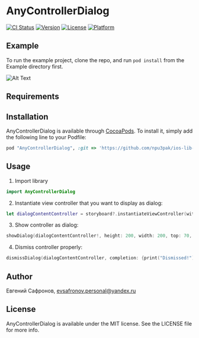 # AnyControllerDialog

[![CI Status](http://img.shields.io/travis/npu3pak/AnyControllerDialog.svg?style=flat)](https://travis-ci.org/npu3pak/AnyControllerDialog)
[![Version](https://img.shields.io/cocoapods/v/AnyControllerDialog.svg?style=flat)](http://cocoapods.org/pods/AnyControllerDialog)
[![License](https://img.shields.io/cocoapods/l/AnyControllerDialog.svg?style=flat)](http://cocoapods.org/pods/AnyControllerDialog)
[![Platform](https://img.shields.io/cocoapods/p/AnyControllerDialog.svg?style=flat)](http://cocoapods.org/pods/AnyControllerDialog)

## Example

To run the example project, clone the repo, and run `pod install` from the Example directory first.

![Alt Text](https://media.giphy.com/media/l1J3o2RO1nKi7RRM4/giphy.gif)

## Requirements

## Installation

AnyControllerDialog is available through [CocoaPods](http://cocoapods.org). To install
it, simply add the following line to your Podfile:

```ruby
pod "AnyControllerDialog", :git => 'https://github.com/npu3pak/ios-lib-any-controller-dialog.git' 
```

## Usage

1. Import library
```swift
import AnyControllerDialog
```
2. Instantiate view controller that you want to display as dialog:
```swift
let dialogContentController = storyboard?.instantiateViewController(withIdentifier: "DialogContent")
```
3. Show controller as dialog:
```swift
showDialog(dialogContentController!, height: 200, width: 200, top: 70, completion: {print("Presented!")})
```
4. Dismiss controller properly:
```swift
dismissDialog(dialogContentController, completion: {print("Dismissed!")})
```

## Author

Евгений Сафронов, evsafronov.personal@yandex.ru

## License

AnyControllerDialog is available under the MIT license. See the LICENSE file for more info.
